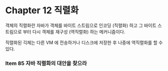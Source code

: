 # Chapter 12 직렬화

객체의 직렬화란 자바가 객체를 바이트 스트림으로 인코딩 (직렬화) 하고 그 바이트 스트림으로 부터 다시 객체를 재구성 (역직렬화) 하는 메커니즘이다.

직렬화된 긱체는 다른 VM 에 전송하거나 디스크에 저장한 후 나중에 역직렬화를 할 수 있다.

### Item 85 자바 직렬화의 대안을 찾으라
